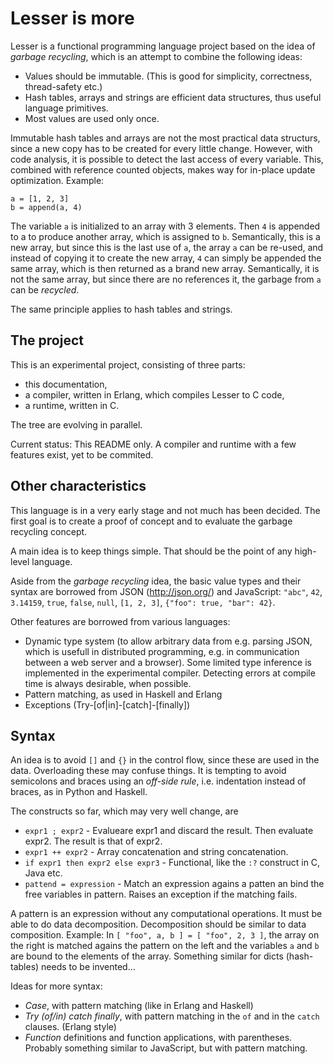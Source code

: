 Lesser is more
==============

Lesser is a functional programming language project based on the idea of _garbage recycling_, which is an attempt to combine the following ideas:

* Values should be immutable. (This is good for simplicity, correctness, thread-safety etc.)
* Hash tables, arrays and strings are efficient data structures, thus useful language primitives.
* Most values are used only once.

Immutable hash tables and arrays are not the most practical data structurs, since a new copy has to be created for every little change.  However, with code analysis, it is possible to detect the last access of every variable.  This, combined with reference counted objects, makes way for in-place update optimization.  Example:

```
a = [1, 2, 3]
b = append(a, 4)
```

The variable `a` is initialized to an array with 3 elements.  Then `4` is appended to a to produce another array, which is assigned to `b`.  Semantically, this is a new array, but since this is the last use of `a`, the array `a` can be re-used, and instead of copying it to create the new array, `4` can simply be appended the same array, which is then returned as a brand new array.  Semantically, it is not the same array, but since there are no references it, the garbage from `a` can be _recycled_.

The same principle applies to hash tables and strings.

The project
-----------

This is an experimental project, consisting of three parts:

* this documentation,
* a compiler, written in Erlang, which compiles Lesser to C code,
* a runtime, written in C.

The tree are evolving in parallel.

Current status: This README only.  A compiler and runtime with a few features exist, yet to be commited.

Other characteristics
---------------------

This language is in a very early stage and not much has been decided.  The first goal is to create a proof of concept and to evaluate the garbage recycling concept.

A main idea is to keep things simple.  That should be the point of any high-level language.

Aside from the _garbage recycling_ idea, the basic value types and their syntax are borrowed from JSON (http://json.org/) and JavaScript: `"abc"`, `42`, `3.14159`, `true`, `false`, `null`, `[1, 2, 3]`, `{"foo": true, "bar": 42}`.

Other features are borrowed from various languages:

* Dynamic type system (to allow arbitrary data from e.g. parsing JSON, which is usefull in distributed programming, e.g. in communication between a web server and a browser).  Some limited type inference is implemented in the experimental compiler.  Detecting errors at compile time is always desirable, when possible.
* Pattern matching, as used in Haskell and Erlang
* Exceptions (Try-[of|in]-[catch]-[finally])

Syntax
------

An idea is to avoid `[]` and `{}` in the control flow, since these are used in the data.  Overloading these may confuse things.  It is tempting to avoid semicolons and braces using an _off-side rule_, i.e. indentation instead of braces, as in Python and Haskell.

The constructs so far, which may very well change, are

* `expr1 ; expr2` - Evalueare expr1 and discard the result.  Then evaluate expr2.  The result is that of expr2.
* `expr1 ++ expr2` - Array concatenation and string concatenation.
* `if expr1 then expr2 else expr3` - Functional, like the `:?` construct in C, Java etc.
* `pattend = expression` - Match an expression agains a patten an bind the free variables in pattern.  Raises an exception if the matching fails.

A pattern is an expression without any computational operations.  It must be able to do data decomposition.  Decomposition should be similar to data composition.  Example: In `[ "foo", a, b ] = [ "foo", 2, 3 ]`, the array on the right is matched agains the pattern on the left and the variables `a` and `b` are bound to the elements of the array.  Something similar for dicts (hash-tables) needs to be invented...

Ideas for more syntax:

* _Case_, with pattern matching (like in Erlang and Haskell)
* _Try (of/in) catch finally_, with pattern matching in the `of` and in the `catch` clauses. (Erlang style)
* _Function_ definitions and function applications, with parentheses.  Probably something similar to JavaScript, but with pattern matching.

